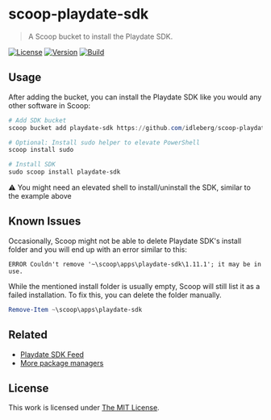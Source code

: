 # scoop-playdate-sdk

> A Scoop bucket to install the Playdate SDK.

[![License](https://img.shields.io/github/license/idleberg/scoop-playdate-sdk?style=for-the-badge)](LICENSE)
[![Version](https://img.shields.io/github/v/release/idleberg/scoop-playdate-sdk?style=for-the-badge)](https://github.com/idleberg/scoop-playdate-sdk/releases)
[![Build](https://img.shields.io/github/actions/workflow/status/idleberg/scoop-playdate-sdk/test.yml?style=for-the-badge)](https://github.com/idleberg/scoop-playdate-sdk/releases)

## Usage

After adding the bucket, you can install the Playdate SDK like you would any other software in Scoop:

```powershell
# Add SDK bucket
scoop bucket add playdate-sdk https://github.com/idleberg/scoop-playdate-sdk

# Optional: Install sudo helper to elevate PowerShell
scoop install sudo

# Install SDK
sudo scoop install playdate-sdk
```

:warning: You might need an elevated shell to install/uninstall the SDK, similar to the example above

## Known Issues

Occasionally, Scoop might not be able to delete Playdate SDK's install folder and you will end up with an error similar to this:

```
ERROR Couldn't remove '~\scoop\apps\playdate-sdk\1.11.1'; it may be in use.
```

While the mentioned install folder is usually empty, Scoop will still list it as a failed installation. To fix this, you can delete the folder manually.

```powershell
Remove-Item ~\scoop\apps\playdate-sdk
```

## Related

- [Playdate SDK Feed](https://github.com/idleberg/playdate-sdk-feed)
- [More package managers](https://gist.github.com/idleberg/e246f7a582ac173d156c60ec23ce2af0)

## License

This work is licensed under [The MIT License](LICENSE).
